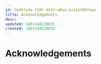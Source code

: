 ```yaml
---
id: 3e45fa3e-f201-447e-a0aa-1ce1af08feae
title: Acknowledgements
desc: ''
updated: 1601140228835
created: 1601140228835
---
```

# Acknowledgements
